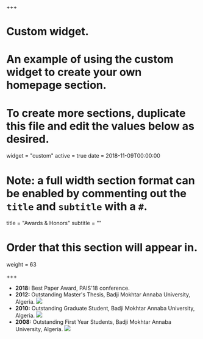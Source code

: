 +++
# Custom widget.
# An example of using the custom widget to create your own homepage section.
# To create more sections, duplicate this file and edit the values below as desired.
widget = "custom"
active = true
date = 2018-11-09T00:00:00

# Note: a full width section format can be enabled by commenting out the `title` and `subtitle` with a `#`.
title = "Awards & Honors"
subtitle = ""

# Order that this section will appear in.
weight = 63

+++

- **2018:** Best Paper Award, PAIS'18 conference. 
- **2012:** Outstanding Master's Thesis, Badji Mokhtar Annaba University, Algeria. ![](https://img.shields.io/badge/top-1%25-blue.svg)
- **2010:** Outstanding Graduate Student, Badji Mokhtar Annaba University, Algeria. ![](https://img.shields.io/badge/top-10%25-blue.svg)
- **2008:** Outstanding First Year Students, Badji Mokhtar Annaba University, Algeria. ![](https://img.shields.io/badge/top-5%25-blue.svg)
